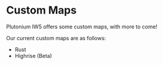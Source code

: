 # Custom Maps

Plutonium IW5 offers some custom maps, with more to come!

Our current custom maps are as follows:

* Rust
* Highrise (Beta)